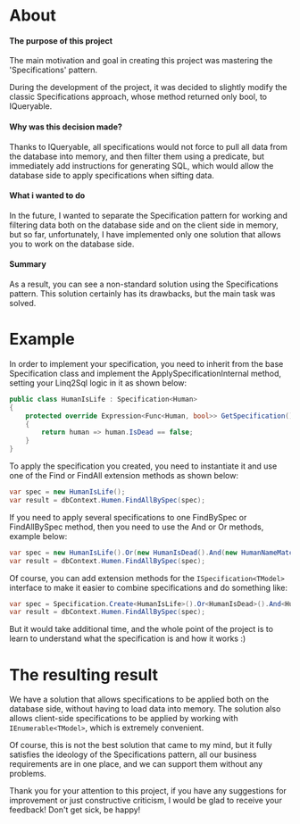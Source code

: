 # About
#### The purpose of this project
The main motivation and goal in creating this project was mastering the 'Specifications' pattern.

During the development of the project, it was decided to slightly modify the classic Specifications approach, whose method returned only bool, to IQueryable.

#### Why was this decision made?

Thanks to IQueryable, all specifications would not force to pull all data from the database into memory, and then filter them using a predicate, but immediately add instructions for generating SQL, which would allow the database side to apply specifications when sifting data.
#### What i wanted to do
In the future, I wanted to separate the Specification pattern for working and filtering data both on the database side and on the client side in memory, but so far, unfortunately, I have implemented only one solution that allows you to work on the database side.

#### Summary
As a result, you can see a non-standard solution using the Specifications pattern.
This solution certainly has its drawbacks, but the main task was solved.
# Example
In order to implement your specification, you need to inherit from the base Specification class and implement the ApplySpecificationInternal method, setting your Linq2Sql logic in it as shown below:
```csharp
public class HumanIsLife : Specification<Human>
{
    protected override Expression<Func<Human, bool>> GetSpecification()
    {
        return human => human.IsDead == false;
    }
}
```
To apply the specification you created, you need to instantiate it and use one of the Find or FindAll extension methods as shown below:
```csharp
var spec = new HumanIsLife();
var result = dbContext.Humen.FindAllBySpec(spec);
```
If you need to apply several specifications to one FindBySpec or FindAllBySpec method, then you need to use the And or Or methods, example below:
```csharp
var spec = new HumanIsLife().Or(new HumanIsDead().And(new HumanNameMatches("Adriano Giudice")));
var result = dbContext.Humen.FindAllBySpec(spec);
```

Of course, you can add extension methods for the ```ISpecification<TModel>``` interface to make it easier to combine specifications and do something like:
```csharp
var spec = Specification.Create<HumanIsLife>().Or<HumanIsDead>().And<HumanNameMatches>("Adriano Giudice");
var result = dbContext.Humen.FindAllBySpec(spec); 
```
But it would take additional time, and the whole point of the project is to learn to understand what the specification is and how it works :)

# The resulting result
We have a solution that allows specifications to be applied both on the database side, without having to load data into memory.
The solution also allows client-side specifications to be applied by working with ```IEnumerable<TModel>```, which is extremely convenient.

Of course, this is not the best solution that came to my mind, but it fully satisfies the ideology of the Specifications pattern, all our business requirements are in one place, and we can support them without any problems.

Thank you for your attention to this project, if you have any suggestions for improvement or just constructive criticism, I would be glad to receive your feedback!
Don't get sick, be happy!
